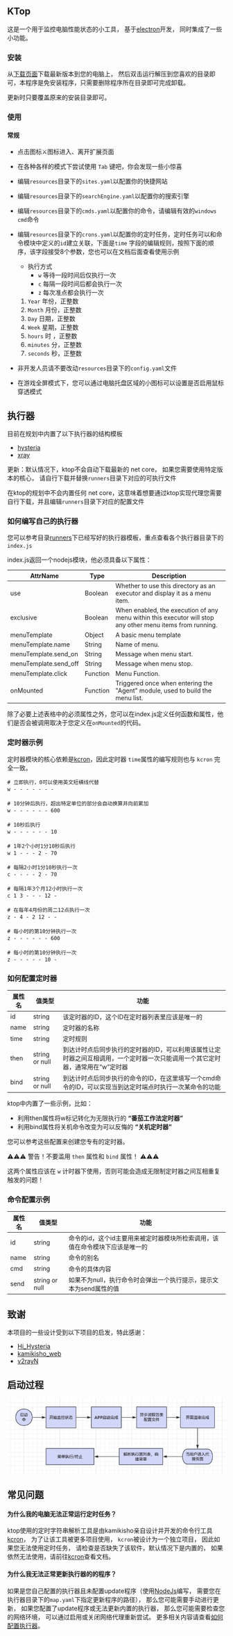## KTop

这是一个用于监控电脑性能状态的小工具，
基于[electron](https://www.electronjs.org/)开发，
同时集成了一些小功能。

### 安装

从[下载页面](https://github.com/kuyoru-kamikisho/ktop/releases)下载最新版本到您的电脑上，
然后双击运行解压到您喜欢的目录即可，本程序是免安装程序，只需要删除程序所在目录即可完成卸载。

更新时只要覆盖原来的安装目录即可。

### 使用

#### 常规

- 点击图标⚔图标进入、离开扩展页面
- 在各种各样的模式下尝试使用 `Tab` 键吧，你会发现一些小惊喜
- 编辑`resources`目录下的`sites.yaml`以配置你的快捷网站
- 编辑`resources`目录下的`searchEngine.yaml`以配置你的搜索引擎
- 编辑`resources`目录下的`cmds.yaml`以配置你的命令，请编辑有效的`windows cmd`命令
- 编辑`resources`目录下的`crons.yaml`以配置你的定时任务，定时任务可以和命令模块中定义的`id`建立关联，下面是`time`
  字段的编辑规则，按照下面的顺序，该字段接受8个参数，您也可以在文档后面查看使用示例
    - 执行方式
        - `w` 等待一段时间后仅执行一次
        - `c` 每隔一段时间后都会执行一次
        - `z` 每次准点都会执行一次

    1. `Year` 年份，正整数
    2. `Month` 月份，正整数
    3. `Day` 日期，正整数
    4. `Week` 星期，正整数
    5. `hours` 时 ，正整数
    6. `minutes` 分，正整数
    7. `seconds` 秒，正整数
- 非开发人员请不要改动`resources`目录下的`config.yaml`文件
- 在游戏全屏模式下，您可以通过电脑托盘区域的小图标可以设置是否启用鼠标穿透模式

## 执行器

目前在规划中内置了以下执行器的结构模板

- [hysteria](https://github.com/apernet/hysteria)
- [xray](https://github.com/XTLS/Xray-core)

更新：默认情况下，ktop不会自动下载最新的 net core， 如果您需要使用特定版本的核心， 请自行下载并替换`runners`目录下对应的可执行文件

在ktop的规划中不会内置任何 net core，这意味着想要通过ktop实现代理您需要自行下载，并且编辑`runners`目录下对应的配置文件

### 如何编写自己的执行器

您可以参考目录[runners](./runners)下已经写好的执行器模板，重点查看各个执行器目录下的`index.js`

index.js返回一个nodejs模块，他必须具备以下属性：

| AttrName              | Type     | Description                                                                                               |
|-----------------------|----------|-----------------------------------------------------------------------------------------------------------|
| use                   | Boolean  | Whether to use this directory as an executor and display it as a menu item.                               |
| exclusive             | Boolean  | When enabled, the execution of any menu within this executor will stop any other menu items from running. |
| menuTemplate          | Object   | A basic menu template                                                                                     |
| menuTemplate.name     | String   | Name of menu.                                                                                             |
| menuTemplate.send_on  | String   | Message when menu start.                                                                                  |
| menuTemplate.send_off | String   | Message when menu stop.                                                                                   |
| menuTemplate.click    | Function | Menu Function.                                                                                            |
| onMounted             | Function | Triggered once when entering the "Agent" module, used to build the menu list.                             |

除了必要上述表格中的必须属性之外，您可以在index.js定义任何函数和属性，他们是否会被调用取决于您定义在`onMounted`的代码。

### 定时器示例

定时器模块的核心依赖是[kcron](https://github.com/kuyoru-kamikisho/kcron)，因此定时器
`time`属性的编写规则也与 `kcron` 完全一致。

```shell
# 立即执行，0可以使用英文短横线代替
w - - - - - - -

# 10分钟后执行，超出特定单位的部分会自动换算并向前累加
w - - - - - - 600

# 10秒后执行
w - - - - - - 10

# 1年2个小时1分10秒后执行
w 1 - - - 2 - 70

# 每隔2小时1分10秒执行一次
c - - - - 2 - 70

# 每隔1年3个月12小时执行一次
c 1 3 - - - 12 -

# 在每年4月份的周二12点执行一次
z - 4 - 2 12 - -

# 每小时的第10分钟执行一次
z - - - - - - 600

# 每小时的第10分钟执行一次
z - - - - - 10 -

```

### 如何配置定时器

| 属性名  | 值类型            | 功能                                                                |
|------|----------------|-------------------------------------------------------------------|
| id   | string         | 该定时器的ID，这个ID在定时器列表里应该是唯一的                                         |
| name | string         | 定时器的名称                                                            |
| time | string         | 定时规则                                                              |
| then | string or null | 到达计时点后同步执行的定时器的ID，可以利用该属性让定时器之间互相调用，一个定时器一次只能调用一个其它定时器，通常用在“w”定时器 |
| bind | string or null | 到达计时点后同步执行的命令的ID，在这里填写一个cmd命令的ID，可以实现当到达定时端点时执行一次某命令的功能           |

ktop中内置了一些示例，比如：

- 利用then属性将w标记转化为无限执行的 **“番茄工作法定时器”**
- 利用bind属性将关机命令改变为可以反悔的 **“关机定时器”**

您可以参考这些配置来创建您专有的定时器。

⚠⚠⚠ 警告！不要滥用 `then` 属性和 `bind` 属性！ ⚠⚠⚠

这两个属性应该在 `w` 计时器下使用，否则可能会造成无限制定时器之间互相重复触发的问题！

### 命令配置示例

| 属性名  | 值类型            | 功能                                       |
|------|----------------|------------------------------------------|
| id   | string         | 命令的id，这个id主要用来被定时器模块所检索调用，该值在命令模块下应该是唯一的 |
| name | string         | 命令的别名                                    |
| cmd  | string         | 命令的具体内容                                  |
| send | string or null | 如果不为null，执行命令时会弹出一个执行提示，提示文本为send属性的值    |

## 致谢

本项目的一些设计受到以下项目的启发，特此感谢：

- [Hi_Hysteria](https://github.com/emptysuns/Hi_Hysteria)
- [kamikisho_web](https://github.com/kuyoru-kamikisho/kamikisho/tree/4.x)
- [v2rayN](https://github.com/2dust/v2rayN)

## 启动过程

![startp1](./imgs/app_start_process.png)

## 常见问题

#### 为什么我的电脑无法正常运行定时任务？

ktop使用的定时字符串解析工具是由kamikisho亲自设计并开发的命令行工具[kcron](https://github.com/kuyoru-kamikisho/kcron)，
为了让该工具被更多项目使用，
`kcron`被设计为一个独立项目，
因此如果您无法使用定时任务，
请检查是否缺失了该软件，默认情况下是内置的，
如果依然无法使用，请前往[kcron](https://github.com/kuyoru-kamikisho/kcron)查看文档。

#### 为什么我无法正常更新执行器的的程序？

如果是您自己配置的执行器且未配置update程序（使用[NodeJs](https://nodejs.org/en)编写，
需要您在执行器目录下的`map.yaml`下指定更新程序的路径），
那么您可能需要手动进行更新，
如果您配置了update程序或无法更新内置的执行器，
那么您可能需要检查您的网络环境，
可以通过启用或关闭网络代理重新尝试。
更多相关内容请查看[如何配置执行器](./runners/README.md)。